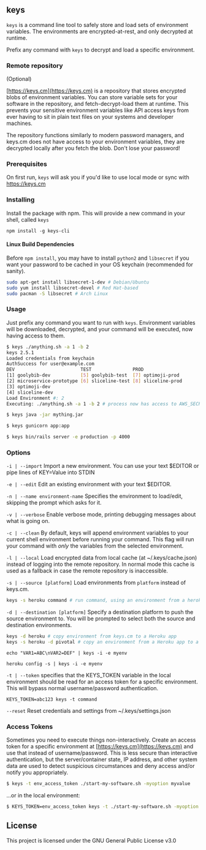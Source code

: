 ## keys

`keys` is a command line tool to safely store and load sets of environment variables. The environments are encrypted-at-rest, and only decrypted at runtime.

Prefix any command with `keys` to decrypt and load a specific environment. 

### Remote repository

(Optional)

[https://keys.cm](https://keys.cm) is a repository that stores encrypted blobs of environment variables. You can store
variable sets for your software in the repository, and fetch-decrypt-load them at runtime. This prevents your sensitive environment variables like API access keys from ever having to sit in plain text files on your systems and developer machines.

The repository functions similarly to modern password managers, and keys.cm does not have access to your environment
variables, they are decrypted locally after you fetch the blob. Don't lose your password!


### Prerequisites

On first run, `keys` will ask you if you'd like to use local mode or sync with https://keys.cm

### Installing

Install the package with npm. This will provide a new command in your shell, called `keys`

```
npm install -g keys-cli
```

#### Linux Build Dependencies
Before `npm install`, you may have to install `python2` and `libsecret` if you want your password to be cached in your OS keychain
(recommended for sanity).

```bash
sudo apt-get install libsecret-1-dev # Debian/Ubuntu
sudo yum install libsecret-devel # Red Hat-based
sudo pacman -S libsecret # Arch Linux
```

### Usage

Just prefix any command you want to run with `keys`. Environment variables will be downloaded, decrypted, and your
command will be executed, now having access to them.

```bash
$ keys ./anything.sh -a 1 -b 2
keys 2.5.1
Loaded credentials from keychain
AuthSuccess for user@example.com
DEV                        TEST               PROD
[1] goolybib-dev           [5] goolybib-test  [7] optimoji-prod
[2] microservice-prototype [6] sliceline-test [8] sliceline-prod
[3] optimoji-dev
[4] sliceline-dev
Load Environment #: 2
Executing: ./anything.sh -a 1 -b 2 # process now has access to AWS_SECRET_ACCESS_KEY
```

```bash
$ keys java -jar mything.jar
```

```bash
$ keys gunicorn app:app
```

```bash
$ keys bin/rails server -e production -p 4000
```

### Options

`-i | --import`
Import a new environment. You can use your text $EDITOR or pipe lines of KEY=Value into STDIN

`-e | --edit`
Edit an existing environment with your text $EDITOR.

`-n | --name environment-name`
Specifies the environment to load/edit, skipping the prompt which asks for it.

`-v | --verbose`
Enable verbose mode, printing debugging messages about what is going on.

`-c | --clean`
By default, keys will append environment variables to your current shell environment before running your command.
This flag will run your command with _only_ the variables from the selected environment.

`-l | --local`
Load encrypted data from local cache (at ~/.keys/cache.json) instead of logging into the remote repository. In normal
mode this cache is used as a fallback in case the remote repository is inaccessible.

`-s | --source [platform]`
Load environments from `platform` instead of keys.cm.

```bash
keys -s heroku command # run command, using an environment from a heroku app
```

`-d | --destination [platform]`
Specify a destination platform to push the source environment to. You will be prompted to select both the source
and destination environments.

```bash
keys -d heroku # copy environment from keys.cm to a Heroku app
keys -s heroku -d pivotal # copy an environment from a Heroku app to a Pivotal Cloud Foundry app
```



```
echo "VAR1=ABC\nVAR2=DEF" | keys -i -e myenv
```

```
heroku config -s | keys -i -e myenv
```

`-t | --token`
specifies that the KEYS_TOKEN variable in the local environment should be read for an access token for
a specific environment. This will bypass normal username/password authentication.

```
KEYS_TOKEN=abc123 keys -t command
```

`--reset`
Reset credentials and settings from ~/.keys/settings.json

### Access Tokens

Sometimes you need to execute things non-interactively. Create an access token for a specific environment at
[https://keys.cm](https://keys.cm) and use that instead of username/password. This is less secure than
interactive authentication, but the server/container state, IP address, and other system data are used to detect
suspicious circumstances and deny access and/or notify you appropriately.

```bash
$ keys -t env_access_token ./start-my-software.sh -myoption myvalue
```

...or in the local environment:

```bash
$ KEYS_TOKEN=env_access_token keys -t ./start-my-software.sh -myoption myvalue
```

## License

This project is licensed under the GNU General Public License v3.0


